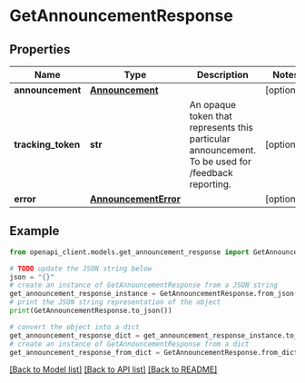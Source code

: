 # GetAnnouncementResponse


## Properties

Name | Type | Description | Notes
------------ | ------------- | ------------- | -------------
**announcement** | [**Announcement**](Announcement.md) |  | [optional] 
**tracking_token** | **str** | An opaque token that represents this particular announcement. To be used for /feedback reporting. | [optional] 
**error** | [**AnnouncementError**](AnnouncementError.md) |  | [optional] 

## Example

```python
from openapi_client.models.get_announcement_response import GetAnnouncementResponse

# TODO update the JSON string below
json = "{}"
# create an instance of GetAnnouncementResponse from a JSON string
get_announcement_response_instance = GetAnnouncementResponse.from_json(json)
# print the JSON string representation of the object
print(GetAnnouncementResponse.to_json())

# convert the object into a dict
get_announcement_response_dict = get_announcement_response_instance.to_dict()
# create an instance of GetAnnouncementResponse from a dict
get_announcement_response_from_dict = GetAnnouncementResponse.from_dict(get_announcement_response_dict)
```
[[Back to Model list]](../README.md#documentation-for-models) [[Back to API list]](../README.md#documentation-for-api-endpoints) [[Back to README]](../README.md)


